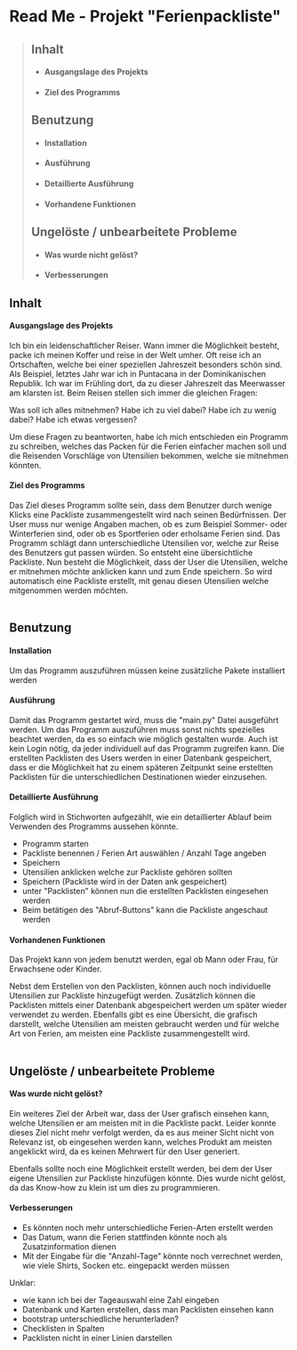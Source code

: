 # Read Me - Projekt "Ferienpackliste"

>## Inhalt
>* #### Ausgangslage des Projekts
>* #### Ziel des Programms
>## Benutzung
>* #### Installation
>* #### Ausführung
>* #### Detaillierte Ausführung
>* #### Vorhandene Funktionen
>## Ungelöste / unbearbeitete Probleme
>* #### Was wurde nicht gelöst?
>* #### Verbesserungen

## Inhalt
#### Ausgangslage des Projekts
Ich bin ein leidenschaftlicher Reiser. Wann immer die Möglichkeit besteht, packe ich meinen Koffer
und reise in der Welt umher. Oft reise ich an Ortschaften, welche bei einer speziellen Jahreszeit besonders schön sind.
Als Beispiel, letztes Jahr war ich in Puntacana in der Dominikanischen Republik. Ich war im Frühling dort,
da zu dieser Jahreszeit das Meerwasser am klarsten ist. Beim Reisen stellen sich immer die gleichen Fragen:

Was soll ich alles mitnehmen?
Habe ich zu viel dabei?
Habe ich zu wenig dabei?
Habe ich etwas vergessen?

Um diese Fragen zu beantworten, habe ich mich entschieden ein Programm zu schreiben, welches das Packen für die Ferien
einfacher machen soll und die Reisenden Vorschläge von Utensilien bekommen, welche sie mitnehmen könnten.

#### Ziel des Programms
Das Ziel dieses Programm sollte sein, dass dem Benutzer durch wenige Klicks eine Packliste zusammengestellt wird
nach seinen Bedürfnissen. Der User muss nur wenige Angaben machen, ob es zum Beispiel Sommer- oder Winterferien sind, oder 
ob es Sportferien oder erholsame Ferien sind. Das Programm schlägt dann unterschiedliche Utensilien vor, welche zur Reise
des Benutzers gut passen würden. So entsteht eine übersichtliche Packliste. Nun besteht die Möglichkeit, dass der User
die Utensilien, welche er mitnehmen möchte anklicken kann und zum Ende speichern. So wird automatisch eine Packliste erstellt,
mit genau diesen Utensilien welche mitgenommen werden möchten.
<br>
<br>


## Benutzung
#### Installation
Um das Programm auszuführen müssen keine zusätzliche Pakete installiert werden

#### Ausführung
Damit das Programm gestartet wird, muss die "main.py" Datei ausgeführt werden.
Um das Programm auszuführen muss sonst nichts spezielles beachtet werden, da es so einfach wie möglich gestalten wurde.
Auch ist kein Login nötig, da jeder individuell auf das Programm zugreifen kann. Die erstellten Packlisten des 
Users werden in einer Datenbank gespeichert, dass er die Möglichkeit hat zu einem späteren
Zeitpunkt seine erstellten Packlisten für die unterschiedlichen Destinationen wieder einzusehen.

#### Detaillierte Ausführung
Folglich wird in Stichworten aufgezählt, wie ein detaillierter Ablauf beim Verwenden des Programms aussehen könnte.

- Programm starten
- Packliste benennen / Ferien Art auswählen / Anzahl Tage angeben
- Speichern
- Utensilien anklicken welche zur Packliste gehören sollten
- Speichern (Packliste wird in der Daten ank gespeichert)
- unter "Packlisten" können nun die erstellten Packlisten eingesehen werden
- Beim betätigen des "Abruf-Buttons" kann die Packliste angeschaut werden

#### Vorhandenen Funktionen
Das Projekt kann von jedem benutzt werden, egal ob Mann oder Frau, für Erwachsene oder Kinder.

Nebst dem Erstellen von den Packlisten, können auch noch individuelle Utensilien zur Packliste hinzugefügt werden.
Zusätzlich können die Packlisten mittels einer Datenbank abgespeichert werden um später wieder verwendet zu werden.
Ebenfalls gibt es eine Übersicht, die grafisch darstellt, welche Utensilien am meisten gebraucht werden und für welche Art
von Ferien, am meisten eine Packliste zusammengestellt wird.
<br>
<br>


## Ungelöste / unbearbeitete Probleme
#### Was wurde nicht gelöst?
Ein weiteres Ziel der Arbeit war, dass der User grafisch einsehen kann, welche Utensilien er am meisten mit in die Packliste packt.
Leider konnte dieses Ziel nicht mehr verfolgt werden, da es aus meiner Sicht nicht von Relevanz ist, ob eingesehen werden kann,
welches Produkt am meisten angeklickt wird, da es keinen Mehrwert für den User generiert.

Ebenfalls sollte noch eine Möglichkeit erstellt werden, bei dem der User eigene Utensilien zur Packliste hinzufügen
könnte. Dies wurde nicht gelöst, da das Know-how zu klein ist um dies zu programmieren.

#### Verbesserungen
- Es könnten noch mehr unterschiedliche Ferien-Arten erstellt werden
- Das Datum, wann die Ferien stattfinden könnte noch als Zusatzinformation dienen
- Mit der Eingabe für die "Anzahl-Tage" könnte noch verrechnet werden, wie viele Shirts, Socken etc. eingepackt werden müssen

Unklar:

- wie kann ich bei der Tageauswahl eine Zahl eingeben
- Datenbank und Karten erstellen, dass man Packlisten einsehen kann
- bootstrap unterschiedliche herunterladen?
- Checklisten in Spalten 
- Packlisten nicht in einer Linien darstellen